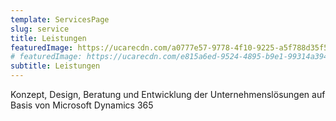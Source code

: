```yaml
---
template: ServicesPage
slug: service
title: Leistungen
featuredImage: https://ucarecdn.com/a0777e57-9778-4f10-9225-a5f788d35f56/
# featuredImage: https://ucarecdn.com/e815a6ed-9524-4895-b9e1-99314a394871/
subtitle: Leistungen
---
```

Konzept, Design, Beratung und Entwicklung der Unternehmenslösungen auf Basis von Microsoft Dynamics 365